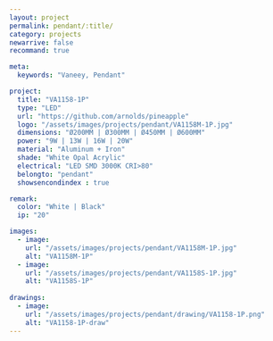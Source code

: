 ```yaml
---
layout: project
permalink: pendant/:title/
category: projects
newarrive: false
recommand: true

meta:
  keywords: "Vaneey, Pendant"

project:
  title: "VA1158-1P"
  type: "LED"
  url: "https://github.com/arnolds/pineapple"
  logo: "/assets/images/projects/pendant/VA1158M-1P.jpg"
  dimensions: "Ø200MM | Ø300MM | Ø450MM | Ø600MM"
  power: "9W | 13W | 16W | 20W"
  material: "Aluminum + Iron"
  shade: "White Opal Acrylic"
  electrical: "LED SMD 3000K CRI>80"
  belongto: "pendant"
  showsencondindex : true

remark:
  color: "White | Black"
  ip: "20"

images:
  - image:
    url: "/assets/images/projects/pendant/VA1158M-1P.jpg"
    alt: "VA1158M-1P"
  - image:
    url: "/assets/images/projects/pendant/VA1158S-1P.jpg"
    alt: "VA1158S-1P"
    
drawings:
  - image:
    url: "/assets/images/projects/pendant/drawing/VA1158-1P.png"
    alt: "VA1158-1P-draw"
---
```

